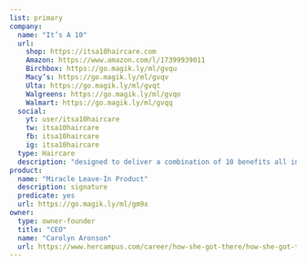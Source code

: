 ```yaml
---
list: primary
company:
  name: "It’s A 10"
  url:
    shop: https://itsa10haircare.com
    Amazon: https://www.amazon.com/l/17399939011
    Birchbox: https://go.magik.ly/ml/gvqu
    Macy’s: https://go.magik.ly/ml/gvqv
    Ulta: https://go.magik.ly/ml/gvqt
    Walgreens: https://go.magik.ly/ml/gvqo
    Walmart: https://go.magik.ly/ml/gvqq
  social:
    yt: user/itsa10haircare
    tw: itsa10haircare
    fb: itsa10haircare
    ig: itsa10haircare
  type: Haircare
  description: "designed to deliver a combination of 10 benefits all in one bottle"
product:
  name: "Miracle Leave-In Product"
  description: signature
  predicate: yes
  url: https://go.magik.ly/ml/gm9x
owner:
  type: owner-founder
  title: "CEO"
  name: "Carolyn Aronson"
  url: https://www.hercampus.com/career/how-she-got-there/how-she-got-there-carolyn-aronson-founder-ceo-and-owner-it-s-10-haircare
---
```

